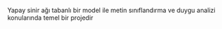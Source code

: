 Yapay sinir ağı tabanlı bir model ile metin sınıflandırma ve duygu analizi konularında temel bir projedir

